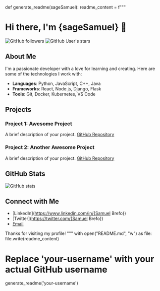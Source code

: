 def generate_readme(sageSamuel):
    readme_content = f"""
# Hi there, I'm {sageSamuel} 👋

![GitHub followers](https://img.shields.io/github/followers/{sageSamuel}?style=social)
![GitHub User's stars](https://img.shields.io/github/stars/{sageSamuel}?style=social)

## About Me

I'm a passionate developer with a love for learning and creating. Here are some of the technologies I work with:

- **Languages**: Python, JavaScript, C++, Java
- **Frameworks**: React, Node.js, Django, Flask
- **Tools**: Git, Docker, Kubernetes, VS Code

## Projects

### Project 1: Awesome Project
A brief description of your project. [GitHub Repository](https://github.com/{sageSamuel}/awesome-project)

### Project 2: Another Awesome Project
A brief description of your project. [GitHub Repository](https://github.com/{sageSamuel}/another-awesome-project)

## GitHub Stats

![GitHub stats](https://github-readme-stats.vercel.app/api?sageSamuel={sageSamuel}&show_icons=true&theme=radical)

## Connect with Me

- [LinkedIn](https://www.linkedin.com/in/{Samuel Brefo})
- [Twitter](https://twitter.com/{Samuel Brefo})
- [Email](mailto:{samuelbrefomarfo1047@gmail.com)

Thanks for visiting my profile!
"""
    with open("README.md", "w") as file:
        file.write(readme_content)

# Replace 'your-username' with your actual GitHub username
generate_readme('your-username')
